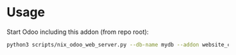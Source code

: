 # Usage

Start Odoo including this addon (from repo root):

```bash
python3 scripts/nix_odoo_web_server.py --db-name mydb --addon website_crm_partner_assign
```
